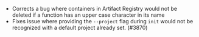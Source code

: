 - Corrects a bug where containers in Artifact Registry would not be deleted if a function has an upper case character in its name
- Fixes issue where providing the `--project` flag during `init` would not be recognized with a default project already set. (#3870)
